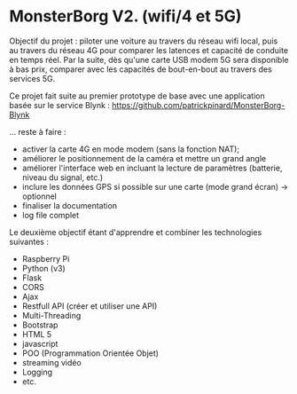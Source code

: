 # MonsterBorg V2. (wifi/4 et 5G)

Objectif du projet : piloter une voiture au travers du réseau wifi local, puis au travers du réseau 4G pour comparer les latences et capacité de conduite en temps réel. Par la suite, dès qu'une carte USB modem 5G sera disponible à bas prix, comparer avec les capacités de bout-en-bout au travers des services 5G.

Ce projet fait suite au premier prototype de base avec une application basée sur le service Blynk : https://github.com/patrickpinard/MonsterBorg-Blynk

... reste à faire :  

   + activer la carte 4G en mode modem (sans la fonction NAT); 
   + améliorer le positionnement de la caméra et mettre un grand angle
   + améliorer l'interface web en incluant la lecture de paramètres (batterie, niveau du signal, etc.)
   + inclure les données GPS si possible sur une carte (mode grand écran) -> optionnel
   + finaliser la documentation
   + log file complet

Le deuxième objectif étant d'apprendre et combiner les technologies suivantes :

  - Raspberry Pi 
  - Python (v3)
  - Flask
  - CORS
  - Ajax
  - Restfull API (créer et utiliser une API)
  - Multi-Threading 
  - Bootstrap
  - HTML 5
  - javascript
  - POO (Programmation Orientée Objet)
  - streaming vidéo
  - Logging 
  - etc.




